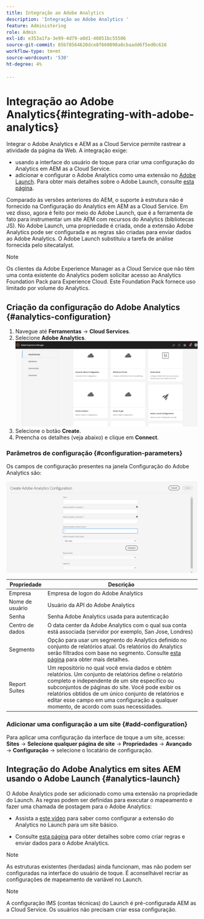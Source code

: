 ```yaml
---
title: Integração ao Adobe Analytics
description: 'Integração ao Adobe Analytics '
feature: Administering
role: Admin
exl-id: e353a1fa-3e99-4d79-a0d1-40851bc55506
source-git-commit: 85b78564620dce8f660098a8cbaadd6f5ed0c616
workflow-type: tm+mt
source-wordcount: '530'
ht-degree: 4%

---
```


# Integração ao Adobe Analytics{#integrating-with-adobe-analytics}

Integrar o Adobe Analytics e AEM as a Cloud Service permite rastrear a atividade da página da Web. A integração exige:

* usando a interface do usuário de toque para criar uma configuração do Analytics em AEM as a Cloud Service.
* adicionar e configurar o Adobe Analytics como uma extensão no [Adobe Launch](#analytics-launch). Para obter mais detalhes sobre o Adobe Launch, consulte [esta página](https://experienceleague.adobe.com/docs/experience-platform/tags/get-started/quick-start.html).

Comparado às versões anteriores do AEM, o suporte à estrutura não é fornecido na Configuração do Analytics em AEM as a Cloud Service. Em vez disso, agora é feito por meio do Adobe Launch, que é a ferramenta de fato para instrumentar um site AEM com recursos do Analytics (bibliotecas JS). No Adobe Launch, uma propriedade é criada, onde a extensão Adobe Analytics pode ser configurada e as regras são criadas para enviar dados ao Adobe Analytics. O Adobe Launch substituiu a tarefa de análise fornecida pelo sitecatalyst.

>[!NOTE]
>
>Os clientes da Adobe Experience Manager as a Cloud Service que não têm uma conta existente do Analytics podem solicitar acesso ao Analytics Foundation Pack para Experience Cloud. Este Foundation Pack fornece uso limitado por volume do Analytics.

## Criação da configuração do Adobe Analytics {#analytics-configuration}

1. Navegue até **Ferramentas** → **Cloud Services**.
2. Selecione **Adobe Analytics**.
   ![Janela ](assets/analytics_screen2.png "do Adobe AnalyticsJanela do Adobe Analytics")
3. Selecione o botão **Create**.
4. Preencha os detalhes (veja abaixo) e clique em **Connect**.

### Parâmetros de configuração {#configuration-parameters}

Os campos de configuração presentes na janela Configuração do Adobe Analytics são:

![Parâmetros ](assets/properties_field1.png "de configuração")

| Propriedade | Descrição |
|---|---|
| Empresa | Empresa de logon do Adobe Analytics |
| Nome de usuário | Usuário da API do Adobe Analytics |
| Senha | Senha Adobe Analytics usada para autenticação |
| Centro de dados | O data center da Adobe Analytics com o qual sua conta está associada (servidor por exemplo, San Jose, Londres) |
| Segmento | Opção para usar um segmento do Analytics definido no conjunto de relatórios atual. Os relatórios do Analytics serão filtrados com base no segmento. Consulte [esta página](https://experienceleague.adobe.com/docs/analytics/components/segmentation/seg-overview.html) para obter mais detalhes. |
| Report Suites | Um repositório no qual você envia dados e obtém relatórios. Um conjunto de relatórios define o relatório completo e independente de um site específico ou subconjuntos de páginas do site. Você pode exibir os relatórios obtidos de um único conjunto de relatórios e editar esse campo em uma configuração a qualquer momento, de acordo com suas necessidades. |

### Adicionar uma configuração a um site {#add-configuration}

Para aplicar uma configuração da interface de toque a um site, acesse: **Sites** → **Selecione qualquer página de site** → **Propriedades** → **Avançado** → **Configuração** → selecione o locatário de configuração.

## Integração do Adobe Analytics em sites AEM usando o Adobe Launch {#analytics-launch}

O Adobe Analytics pode ser adicionado como uma extensão na propriedade do Launch. As regras podem ser definidas para executar o mapeamento e fazer uma chamada de postagem para o Adobe Analytics:

* Assista a [este vídeo](https://experienceleague.adobe.com/docs/analytics-learn/tutorials/implementation/via-adobe-launch/basic-configuration-of-the-analytics-launch-extension.html) para saber como configurar a extensão do Analytics no Launch para um site básico.

* Consulte [esta página](https://experienceleague.adobe.com/docs/core-services-learn/implementing-in-websites-with-launch/implement-solutions/analytics.html) para obter detalhes sobre como criar regras e enviar dados para o Adobe Analytics.

>[!NOTE]
>
>As estruturas existentes (herdadas) ainda funcionam, mas não podem ser configuradas na interface do usuário de toque. É aconselhável recriar as configurações de mapeamento de variável no Launch.

>[!NOTE]
>
>A configuração IMS (contas técnicas) do Launch é pré-configurada AEM as a Cloud Service. Os usuários não precisam criar essa configuração.
